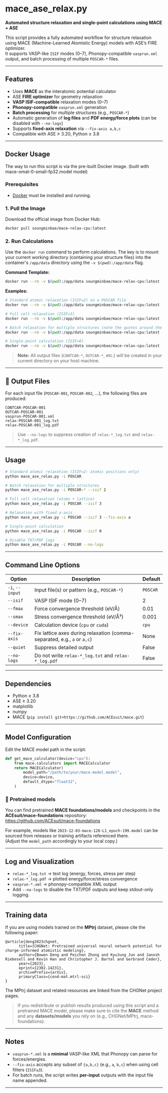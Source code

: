 # mace_ase_relax.py

**Automated structure relaxation and single-point calculations using MACE + ASE**

This script provides a fully automated workflow for structure relaxation using MACE (Machine-Learned Atomistic Energy) models with ASE’s FIRE optimizer.  
It supports VASP-like `ISIF` modes (0–7), Phonopy-compatible `vasprun.xml` output, and batch processing of multiple `POSCAR-*` files.

---

## Features

- Uses **MACE** as the interatomic potential calculator
- ASE **FIRE optimizer** for geometry relaxation
- **VASP ISIF-compatible** relaxation modes (0–7)
- **Phonopy-compatible** `vasprun.xml` generation
- **Batch processing** for multiple structures (e.g., `POSCAR-*`)
- Automatic generation of **log files** and **PDF energy/force plots** (can be disabled with `--no-logs`)
- Supports **fixed-axis relaxation** via `--fix-axis a,b,c`
- Compatible with ASE ≥ 3.20, Python ≥ 3.8

---

## Docker Usage

The way to run this script is via the pre-built Docker image. (built with mace-omat-0-small-fp32.model model)

### Prerequisites
- [Docker](https://docs.docker.com/get-docker/) must be installed and running.

### 1. Pull the Image
Download the official image from Docker Hub:
```bash
docker pull soungminbae/mace-relax-cpu:latest
```

### 2. Run Calculations
Use the `docker run` command to perform calculations. The key is to mount your current working directory (containing your structure files) into the container's `/app/data` directory using the `-v $(pwd):/app/data` flag.

**Command Template:**
```bash
docker run --rm -v $(pwd):/app/data soungminbae/mace-relax-cpu:latest --input data/<your_file> [options]
```

**Examples:**

```bash
# Standard atomic relaxation (ISIF=2) on a POSCAR file
docker run --rm -v $(pwd):/app/data soungminbae/mace-relax-cpu:latest --input data/POSCAR --isif 2

# Full cell relaxation (ISIF=3)
docker run --rm -v $(pwd):/app/data soungminbae/mace-relax-cpu:latest --input data/POSCAR --isif 3

# Batch relaxation for multiple structures (note the quotes around the pattern)
docker run --rm -v $(pwd):/app/data soungminbae/mace-relax-cpu:latest --input "data/POSCAR-*" --isif 2

# Single-point calculation (ISIF=0)
docker run --rm -v $(pwd):/app/data soungminbae/mace-relax-cpu:latest --input data/POSCAR --isif 0
```
> **Note:** All output files (`CONTCAR-*`, `OUTCAR-*`, etc.) will be created in your current directory on your host machine.

---


## 📂 Output Files

For each input file (`POSCAR-001`, `POSCAR-002`, ...), the following files are produced:

```
CONTCAR-POSCAR-001
OUTCAR-POSCAR-001
vasprun-POSCAR-001.xml
relax-POSCAR-001_log.txt
relax-POSCAR-001_log.pdf
```

> Use `--no-logs` to suppress creation of `relax-*_log.txt` and `relax-*_log.pdf`.

---

## Usage

```bash
# Standard atomic relaxation (ISIF=2: atomic positions only)
python mace_ase_relax.py -i POSCAR

# Batch relaxation for multiple structures
python mace_ase_relax.py -i POSCAR-* --isif 2

# Full cell relaxation (atoms + lattice)
python mace_ase_relax.py -i POSCAR --isif 3

# Relaxation with fixed a-axis
python mace_ase_relax.py -i POSCAR --isif 3 --fix-axis a

# Single-point calculation
python mace_ase_relax.py -i POSCAR --isif 0

# Disable TXT/PDF logs
python mace_ase_relax.py -i POSCAR --no-logs
```

---

## Command Line Options

| Option | Description | Default |
|--------|-------------|---------|
| `-i`, `--input` | Input file(s) or pattern (e.g., `POSCAR-*`) | `POSCAR` |
| `--isif` | VASP ISIF mode (0–7) | 2 |
| `--fmax` | Force convergence threshold (eV/Å) | 0.01 |
| `--smax` | Stress convergence threshold (eV/Å³) | 0.001 |
| `--device` | Calculation device (`cpu` or `cuda`) | `cpu` |
| `--fix-axis` | Fix lattice axes during relaxation (comma-separated, e.g., `a` or `a,c`) | None |
| `--quiet` | Suppress detailed output | False |
| `--no-logs` | Do not write `relax-*_log.txt` and `relax-*_log.pdf` | False |

---

## Dependencies

- Python ≥ 3.8  
- ASE ≥ 3.20  
- matplotlib  
- numpy  
- MACE (`pip install git+https://github.com/ACEsuit/mace.git`)

---

## Model Configuration

Edit the MACE model path in the script:

```python
def get_mace_calculator(device="cpu"):
    from mace.calculators import MACECalculator
    return MACECalculator(
        model_path="/path/to/your/mace-model.model",
        device=device,
        default_dtype="float32",
    )
```

### 🔗 Pretrained models

You can find pretrained **MACE foundations/models** and checkpoints in the **ACEsuit/mace-foundations** repository:  
<https://github.com/ACEsuit/mace-foundations>

For example, models like `2023-12-03-mace-128-L1_epoch-199.model` can be sourced from releases or training artifacts referenced there.  
(Adjust the `model_path` accordingly to your local copy.)

---

## Log and Visualization

- `relax-*_log.txt` → text log (energy, forces, stress per step)  
- `relax-*_log.pdf` → plotted energy/force/stress convergence  
- `vasprun-*.xml` → phonopy-compatible XML output  
- Add `--no-logs` to disable the TXT/PDF outputs and keep stdout-only logging.

---

## Training data

If you are using models trained on the **MPtrj** dataset, please cite the following paper:

```
@article{deng2023chgnet,
      title={CHGNet: Pretrained universal neural network potential for charge-informed atomistic modeling},
      author={Bowen Deng and Peichen Zhong and KyuJung Jun and Janosh Riebesell and Kevin Han and Christopher J. Bartel and Gerbrand Ceder},
      year={2023},
      eprint={2302.14231},
      archivePrefix={arXiv},
      primaryClass={cond-mat.mtrl-sci}
}
```

The MPtrj dataset and related resources are linked from the CHGNet project pages.

> If you redistribute or publish results produced using this script and a pretrained MACE model, please make sure to cite the **MACE** method and any **datasets/models** you rely on (e.g., CHGNet/MPtrj, mace-foundations).

---

## Notes

- `vasprun-*.xml` is a **minimal** VASP-like XML that Phonopy can parse for forces/energies.  
- `--fix-axis` accepts any subset of `{a,b,c}` (e.g., `a`, `b,c`) when using cell filters (`ISIF≥3`).  
- For batch runs, the script writes **per-input** outputs with the input file name appended.

---

